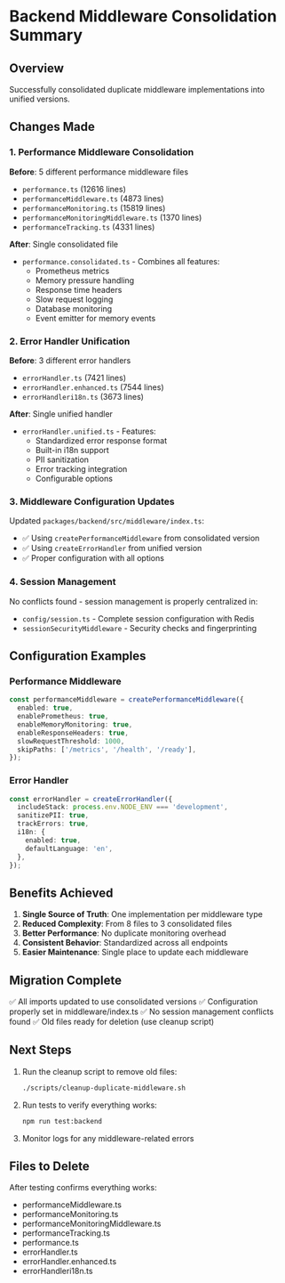 # Backend Middleware Consolidation Summary

## Overview

Successfully consolidated duplicate middleware implementations into unified versions.

## Changes Made

### 1. Performance Middleware Consolidation

**Before**: 5 different performance middleware files
- `performance.ts` (12616 lines)
- `performanceMiddleware.ts` (4873 lines)
- `performanceMonitoring.ts` (15819 lines)
- `performanceMonitoringMiddleware.ts` (1370 lines)
- `performanceTracking.ts` (4331 lines)

**After**: Single consolidated file
- `performance.consolidated.ts` - Combines all features:
  - Prometheus metrics
  - Memory pressure handling
  - Response time headers
  - Slow request logging
  - Database monitoring
  - Event emitter for memory events

### 2. Error Handler Unification

**Before**: 3 different error handlers
- `errorHandler.ts` (7421 lines)
- `errorHandler.enhanced.ts` (7544 lines)
- `errorHandleri18n.ts` (3673 lines)

**After**: Single unified handler
- `errorHandler.unified.ts` - Features:
  - Standardized error response format
  - Built-in i18n support
  - PII sanitization
  - Error tracking integration
  - Configurable options

### 3. Middleware Configuration Updates

Updated `packages/backend/src/middleware/index.ts`:
- ✅ Using `createPerformanceMiddleware` from consolidated version
- ✅ Using `createErrorHandler` from unified version
- ✅ Proper configuration with all options

### 4. Session Management

No conflicts found - session management is properly centralized in:
- `config/session.ts` - Complete session configuration with Redis
- `sessionSecurityMiddleware` - Security checks and fingerprinting

## Configuration Examples

### Performance Middleware
```typescript
const performanceMiddleware = createPerformanceMiddleware({
  enabled: true,
  enablePrometheus: true,
  enableMemoryMonitoring: true,
  enableResponseHeaders: true,
  slowRequestThreshold: 1000,
  skipPaths: ['/metrics', '/health', '/ready'],
});
```

### Error Handler
```typescript
const errorHandler = createErrorHandler({
  includeStack: process.env.NODE_ENV === 'development',
  sanitizePII: true,
  trackErrors: true,
  i18n: {
    enabled: true,
    defaultLanguage: 'en',
  },
});
```

## Benefits Achieved

1. **Single Source of Truth**: One implementation per middleware type
2. **Reduced Complexity**: From 8 files to 3 consolidated files
3. **Better Performance**: No duplicate monitoring overhead
4. **Consistent Behavior**: Standardized across all endpoints
5. **Easier Maintenance**: Single place to update each middleware

## Migration Complete

✅ All imports updated to use consolidated versions
✅ Configuration properly set in middleware/index.ts
✅ No session management conflicts found
✅ Old files ready for deletion (use cleanup script)

## Next Steps

1. Run the cleanup script to remove old files:
   ```bash
   ./scripts/cleanup-duplicate-middleware.sh
   ```

2. Run tests to verify everything works:
   ```bash
   npm run test:backend
   ```

3. Monitor logs for any middleware-related errors

## Files to Delete

After testing confirms everything works:
- performanceMiddleware.ts
- performanceMonitoring.ts
- performanceMonitoringMiddleware.ts
- performanceTracking.ts
- performance.ts
- errorHandler.ts
- errorHandler.enhanced.ts
- errorHandleri18n.ts